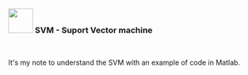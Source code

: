 
### <img src="https://media.giphy.com/media/VgCDAzcKvsR6OM0uWg/giphy.gif" width="50"> SVM - Suport Vector machine
<br /> 

It's my note to understand the SVM with an example of code in Matlab.
